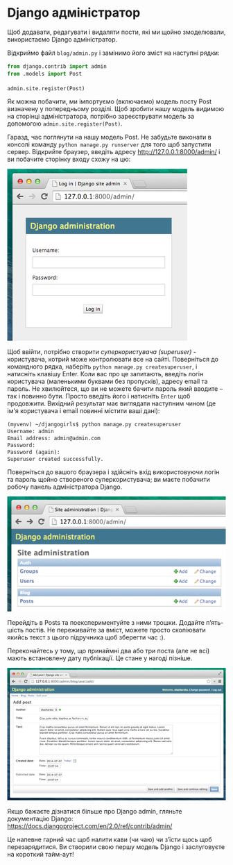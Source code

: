 # Django адміністратор

Щоб додавати, редагувати і видаляти пости, які ми щойно змоделювали, використаємо Django адміністратор.

Відкриймо файл `blog/admin.py` і замінимо його зміст на наступні рядки:

```python
from django.contrib import admin
from .models import Post

admin.site.register(Post)
```

Як можна побачити, ми імпортуємо (включаємо) модель посту Post визначену у попередньому розділі. Щоб зробити нашу модель видимою на сторінці адміністратора, потрібно зареєструвати модель за допомогою `admin.site.register(Post)`.

Гаразд, час поглянути на нашу модель Post. Не забудьте виконати в консолі команду `python manage.py runserver` для того щоб запустити сервер. Відкрийте браузер, введіть адресу http://127.0.0.1:8000/admin/ і ви побачите сторінку входу схожу на цю:

![Сторінка авторизації](images/login_page2.png)

Щоб ввійти, потрібно створити *суперкористувача (superuser)* - користувача, котрий може контролювати все на сайті. Поверніться до командного рядка, наберіть `python manage.py createsuperuser`, і натисніть клавішу Enter. Коли вас про це запитають, введіть логін користувача (маленькими буквами без пропусків), адресу email та пароль. Не хвилюйтеся, що ви не можете бачити пароль який вводите – так і повинно бути. Просто введіть його і натисніть `Enter` щоб продовжити. Вихідний результат має виглядати наступним чином (де ім'я користувача і email повинні містити ваші дані):

    (myvenv) ~/djangogirls$ python manage.py createsuperuser
    Username: admin
    Email address: admin@admin.com
    Password:
    Password (again):
    Superuser created successfully.

Поверніться до вашого браузера і здійсніть вхід використовуючи логін та пароль щойно створеного суперкористувача; ви маєте побачити робочу панель адміністратора Django.

![Django адміністратор](images/django_admin3.png)

Перейдіть в Posts та поекспериментуйте з ними трошки. Додайте п’ять-шість постів. Не переживайте за вміст, можете просто скопіювати якийсь текст з цього підручника щоб зберегти час :).

Переконайтесь у тому, що принаймні два або три поста (але не всі) мають встановлену дату публікації. Це стане у нагоді пізніше.

![Django адміністратор](images/edit_post3.png)

Якщо бажаєте дізнатися більше про Django admin, гляньте документацію Django: https://docs.djangoproject.com/en/2.0/ref/contrib/admin/

Це напевне гарний час щоб налити кави (чи чаю) чи з’їсти щось щоб перезарядитися. Ви створили свою першу модель Django і заслуговуєте на короткий тайм-аут!
